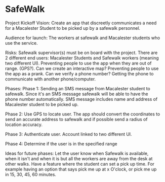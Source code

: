 SafeWalk
========
Project Kickoff
Vision: Create an app that discreetly communicates a need for a Macalester Student to be picked up by a safewalk personnel. 

Audience for launch: The workers at safewalk and Macalester students who use the service.

Risks:
Safewalk supervisor(s) must be on board with the project.
There are 2 different end users: Macalester Students and Safewalk workers (meaning two different UI).
Preventing people to use the app when they are out of range. (GPS?).
Can we create an interactive map?
Preventing people to use the app as a prank.
Can we verify a phone number?
Getting the phone to communicate with another phone/computer.


Phases:
Phase 1: Sending an SMS message from Macalester student to safewalk. Since it's an SMS message safewalk will be able to have the phone number automatically. SMS message includes name and address of Macalester student to be picked up.

Phase 2: Use GPS to locate user. The app should convert the coordinates to send an accurate address to safewalk and if possible send a radius of location accuracy.

Phase 3: Authenticate user. Account linked to two different UI.

Phase 4: Determine if the user is in the specified range

Ideas for future phases:
Let the user know when Safewalk is available, when it isn't and when it is but all the workers are away from the desk at other walks.
Have a feature where the student can set a pick up time. For example having an option that says pick me up at x O'clock, or pick me up in 15, 30, 45, 60 minutes. 
